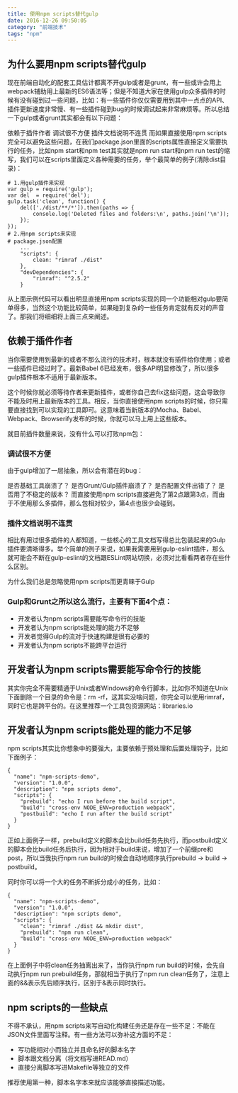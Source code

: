 ```yaml
---
title: 使用npm scripts替代gulp
date: 2016-12-26 09:50:05
category: "前端技术"
tags: "npm"
---
```


## 为什么要用npm scripts替代gulp

现在前端自动化的配套工具估计都离不开gulp或者是grunt，有一些或许会用上webpack辅助用上最新的ES6语法等；但是不知道大家在使用gulp众多插件的时候有没有碰到过一些问题，比如：有一些插件你仅仅需要用到其中一点点的API、插件更新速度非常慢、有一些插件碰到bug的时候调试起来非常麻烦等。所以总结一下gulp或者grunt其实都会有以下问题：

依赖于插件作者
调试很不方便
插件文档说明不连贯
而如果直接使用npm scripts完全可以避免这些问题，在我们package.json里面的scripts属性直接定义需要执行的任务，比如npm start和npm test其实就是npm run start和npm run test的缩写，我们可以在scripts里面定义各种需要的任务，举个最简单的例子(清除dist目录)：

```
# 1.用gulp插件来实现
var gulp = require('gulp');
var del  = require('del');
gulp.task('clean', function() {
    del(['./dist/**/*']).then(paths => {
        console.log('Deleted files and folders:\n', paths.join('\n'));
    });
});
# 2.用npm scripts来实现
# package.json配置
    ...
    "scripts": {
        clean: "rimraf ./dist"
    },
    "devDependencies": {
        "rimraf": "^2.5.2"
    }

```
从上面示例代码可以看出明显直接用npm scripts实现的同一个功能相对gulp要简单得多，当然这个功能比较简单，如果碰到复杂的一些任务肯定就有反对的声音了。那我们将细细将上面三点来阐述。



## 依赖于插件作者

当你需要使用到最新的或者不那么流行的技术时，根本就没有插件给你使用；或者一些插件已经过时了。最新Babel 6已经发布，很多API明显修改了，所以很多gulp插件根本不适用于最新版本。

这个时候你就必须等待作者来更新插件，或者你自己去fix这些问题，这会导致你不能及时用上最新版本的工具。相反，当你直接使用npm scripts的时候，你只需要直接找到可以实现的工具即可。这意味着当新版本的Mocha、Babel、Webpack、Browserify发布的时候，你就可以马上用上这些版本。

就目前插件数量来说，没有什么可以打败npm包：

### 调试很不方便

由于gulp增加了一层抽象，所以会有潜在的bug：

是否基础工具崩溃了？
是否Grunt/Gulp插件崩溃了？
是否配置文件出错了？
是否用了不稳定的版本？
而直接使用npm scripts直接避免了第2点跟第3点，而由于不使用那么多插件，那么包相对较少，第4点也很少会碰到。

### 插件文档说明不连贯

相比有用过很多插件的人都知道，一些核心的工具文档写得总比包装起来的Gulp插件要清晰得多。举个简单的例子来说，如果我需要用到gulp-eslint插件，那么就可能会不断在gulp-eslint的文档跟ESLint网站切换，必须对比看看两者存在些什么区别。

为什么我们总是忽略使用npm scripts而更青睐于Gulp

### Gulp和Grunt之所以这么流行，主要有下面4个点：

* 开发者认为npm scripts需要能写命令行的技能
* 开发者认为npm scripts能处理的能力不足够
* 开发者觉得Gulp的流对于快速构建是很有必要的
* 开发者认为npm scripts不能跨平台运行


## 开发者认为npm scripts需要能写命令行的技能

其实你完全不需要精通于Unix或者Windows的命令行脚本，比如你不知道在Unix下面删除一个目录的命令是：rm -rf，这其实没啥问题，你完全可以使用rimraf，同时它也是跨平台的。在这里推荐一个工具包资源网站：libraries.io

## 开发者认为npm scripts能处理的能力不足够

npm scripts其实比你想象中的要强大，主要依赖于预处理和后置处理钩子，比如下面例子：

```
{
  "name": "npm-scripts-demo",
  "version": "1.0.0",
  "description": "npm scripts demo",
  "scripts": {
    "prebuild": "echo I run before the build script",
    "build": "cross-env NODE_ENV=production webpack",
    "postbuild": "echo I run after the build script"
  }
}
```
正如上面例子一样，prebuild定义的脚本会比build任务先执行，而postbuild定义的脚本会比build任务后执行，因为相对于build来说，增加了一个前缀pre和post，所以当我执行npm run build的时候会自动地顺序执行prebuild -> build -> postbuild。

同时你可以将一个大的任务不断拆分成小的任务，比如：

```
{
  "name": "npm-scripts-demo",
  "version": "1.0.0",
  "description": "npm scripts demo",
  "scripts": {
    "clean": "rimraf ./dist && mkdir dist",
    "prebuild": "npm run clean",
    "build": "cross-env NODE_ENV=production webpack"
  }
}
```
在上面例子中将clean任务抽离出来了，当你执行npm run build的时候，会先自动执行npm run prebuild任务，那就相当于执行了npm run clean任务了，注意上面的&&表示先后顺序执行，区别于&表示同时执行。

## npm scripts的一些缺点

不得不承认，用npm scripts来写自动化构建任务还是存在一些不足：不能在JSON文件里面写注释。有一些方法可以弥补这方面的不足：

* 写功能相对小而独立并且命名好的脚本名字
* 脚本跟文档分离（将文档写进READ.md）
* 直接分离脚本写进Makefile等独立的文件

推荐使用第一种，脚本名字本来就应该能够直接描述功能。
